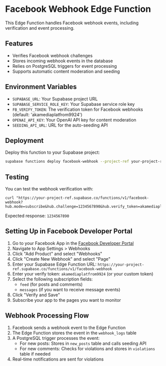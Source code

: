 # Facebook Webhook Edge Function

This Edge Function handles Facebook webhook events, including verification and event processing.

## Features

- Verifies Facebook webhook challenges
- Stores incoming webhook events in the database
- Relies on PostgreSQL triggers for event processing
- Supports automatic content moderation and seeding

## Environment Variables

- `SUPABASE_URL`: Your Supabase project URL
- `SUPABASE_SERVICE_ROLE_KEY`: Your Supabase service role key
- `FB_VERIFY_TOKEN`: The verification token for Facebook webhooks (default: 'akamediaplatfrom9924')
- `OPENAI_API_KEY`: Your OpenAI API key for content moderation
- `SEEDING_API_URL`: URL for the auto-seeding API

## Deployment

Deploy this function to your Supabase project:

```bash
supabase functions deploy facebook-webhook --project-ref your-project-ref
```

## Testing

You can test the webhook verification with:

```
curl "https://your-project-ref.supabase.co/functions/v1/facebook-webhook?hub.mode=subscribe&hub.challenge=1234567890&hub.verify_token=akamediaplatfrom9924"
```

Expected response: `1234567890`

## Setting Up in Facebook Developer Portal

1. Go to your Facebook App in the [Facebook Developer Portal](https://developers.facebook.com/)
2. Navigate to App Settings > Webhooks
3. Click "Add Product" and select "Webhooks"
4. Click "Create New Webhook" and select "Page"
5. Enter your Supabase Edge Function URL: `https://your-project-ref.supabase.co/functions/v1/facebook-webhook`
6. Enter your verify token: `akamediaplatfrom9924` (or your custom token)
7. Select the following subscription fields:
   - `feed` (for posts and comments)
   - `messages` (if you want to receive message events)
8. Click "Verify and Save"
9. Subscribe your app to the pages you want to monitor

## Webhook Processing Flow

1. Facebook sends a webhook event to the Edge Function
2. The Edge Function stores the event in the `webhook_logs` table
3. A PostgreSQL trigger processes the event:
   - For new posts: Stores in `new_posts` table and calls seeding API
   - For new comments: Checks for violations and stores in `violations` table if needed
4. Real-time notifications are sent for violations